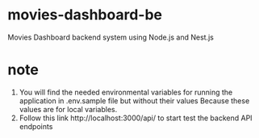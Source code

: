 # movies-dashboard-be
Movies Dashboard backend system using Node.js and Nest.js

# note
1. You will find the needed environmental variables for running the application in .env.sample file but without their values
   Because these values are for local variables.
2. Follow this link http://localhost:3000/api/ to start test the backend API endpoints
